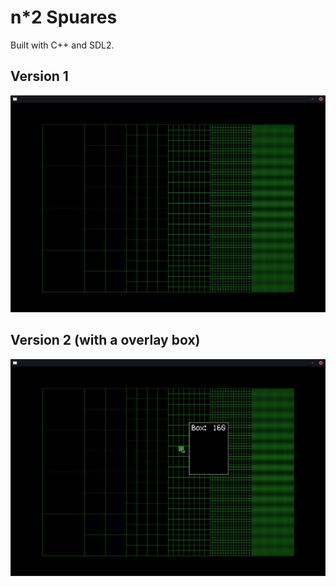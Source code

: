 # n*2 Spuares
Built with C++ and SDL2.

## Version 1
![Screenshot 1](https://raw.githubusercontent.com/tomastoews/n-times-two-squares/main/v1.png?raw=true)

## Version 2 (with a overlay box)
![Screenshot 1](https://raw.githubusercontent.com/tomastoews/n-times-two-squares/main/v2.png?raw=true)
